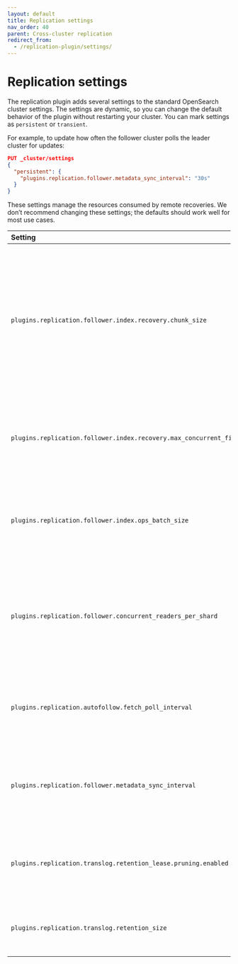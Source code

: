 ```yaml
---
layout: default
title: Replication settings
nav_order: 40
parent: Cross-cluster replication
redirect_from:
  - /replication-plugin/settings/
---
```


# Replication settings

The replication plugin adds several settings to the standard OpenSearch cluster settings.
The settings are dynamic, so you can change the default behavior of the plugin without restarting your cluster.
You can mark settings as `persistent` or `transient`.

For example, to update how often the follower cluster polls the leader cluster for updates:

```json
PUT _cluster/settings
{
  "persistent": {
    "plugins.replication.follower.metadata_sync_interval": "30s"
  }
}
```

These settings manage the resources consumed by remote recoveries. We don’t recommend changing these settings; the defaults should work well for most use cases.

| Setting                                                                  | Default | Description                                                                                                                                                                                                         |
| :----------------------------------------------------------------------- | :------ | :------------------------------------------------------------------------------------------------------------------------------------------------------------------------------------------------------------------ |
| `plugins.replication.follower.index.recovery.chunk_size`                 | 10 MB   | The chunk size requested by the follower cluster during file transfer. Specify the chunk size as a value and unit, for example, 10 MB, 5 KB. See [Supported units]({{site.url}}{{site.baseurl}}/opensearch/units/). |
| `plugins.replication.follower.index.recovery.max_concurrent_file_chunks` | 4       | The number of file chunk requests that can be sent in parallel for each recovery.                                                                                                                                   |
| `plugins.replication.follower.index.ops_batch_size`                      | 50000   | The number of operations that can be fetched at a time during the syncing phase of replication.                                                                                                                     |
| `plugins.replication.follower.concurrent_readers_per_shard`              | 2       | The number of concurrent requests from the follower cluster per shard during the syncing phase of replication.                                                                                                      |
| `plugins.replication.autofollow.fetch_poll_interval`                     | 30s     | How often auto-follow tasks poll the leader cluster for new matching indexes.                                                                                                                                       |
| `plugins.replication.follower.metadata_sync_interval`                    | 60s     | How often the follower cluster polls the leader cluster for updated index metadata.                                                                                                                                 |
| `plugins.replication.translog.retention_lease.pruning.enabled`           | true    | If enabled, prunes the translog based on retention leases on the leader index.                                                                                                                                      |
| `plugins.replication.translog.retention_size`                            | 512 MB  | Controls the size of the translog on the leader index.                                                                                                                                                              |
